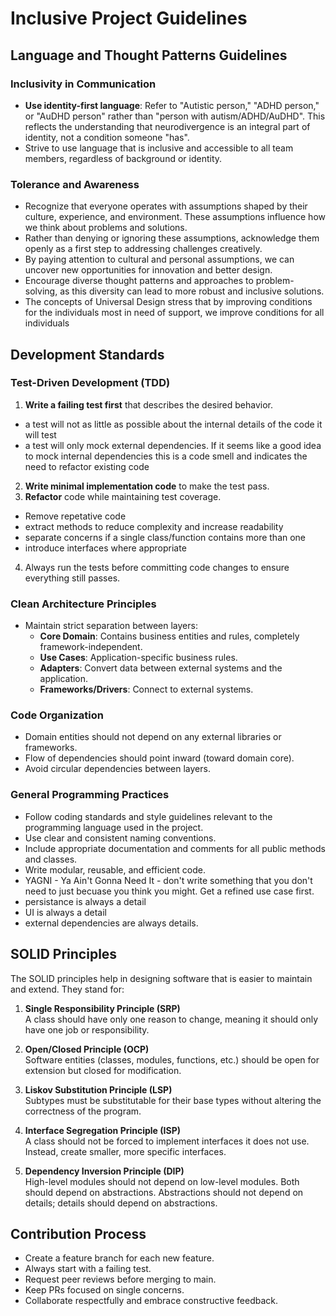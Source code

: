 # Inclusive Project Guidelines

## Language and Thought Patterns Guidelines

### Inclusivity in Communication
- **Use identity-first language**: Refer to "Autistic person," "ADHD person," or "AuDHD person" rather than "person with autism/ADHD/AuDHD". This reflects the understanding that neurodivergence is an integral part of identity, not a condition someone "has".
- Strive to use language that is inclusive and accessible to all team members, regardless of background or identity.

### Tolerance and Awareness
- Recognize that everyone operates with assumptions shaped by their culture, experience, and environment. These assumptions influence how we think about problems and solutions.
- Rather than denying or ignoring these assumptions, acknowledge them openly as a first step to addressing challenges creatively.
- By paying attention to cultural and personal assumptions, we can uncover new opportunities for innovation and better design.
- Encourage diverse thought patterns and approaches to problem-solving, as this diversity can lead to more robust and inclusive solutions.
- The concepts of Universal Design stress that by improving conditions for the individuals most in need of support, we improve conditions for all individuals

## Development Standards

### Test-Driven Development (TDD)
1. **Write a failing test first** that describes the desired behavior.
  - a test will not as little as possible about the internal details of the code it will test
  - a test will only mock external dependencies. If it seems like a good idea to mock internal dependencies this is a code smell and indicates the need to refactor existing code
2. **Write minimal implementation code** to make the test pass.
3. **Refactor** code while maintaining test coverage.
  - Remove repetative code
  - extract methods to reduce complexity and increase readability
  - separate concerns if a single class/function contains more than one
  - introduce interfaces where appropriate
4. Always run the tests before committing code changes to ensure everything still passes.

### Clean Architecture Principles
- Maintain strict separation between layers:
  - **Core Domain**: Contains business entities and rules, completely framework-independent.
  - **Use Cases**: Application-specific business rules.
  - **Adapters**: Convert data between external systems and the application.
  - **Frameworks/Drivers**: Connect to external systems.

### Code Organization
- Domain entities should not depend on any external libraries or frameworks.
- Flow of dependencies should point inward (toward domain core).
- Avoid circular dependencies between layers.

### General Programming Practices
- Follow coding standards and style guidelines relevant to the programming language used in the project.
- Use clear and consistent naming conventions.
- Include appropriate documentation and comments for all public methods and classes.
- Write modular, reusable, and efficient code.
- YAGNI - Ya Ain't Gonna Need It - don't write something that you don't need to just becuase you think you might. Get a refined use case first.
- persistance is always a detail
- UI is always a detail
- external dependencies are always details.

## SOLID Principles

The SOLID principles help in designing software that is easier to maintain and extend. They stand for:

1. **Single Responsibility Principle (SRP)**  
   A class should have only one reason to change, meaning it should only have one job or responsibility.

2. **Open/Closed Principle (OCP)**  
   Software entities (classes, modules, functions, etc.) should be open for extension but closed for modification.

3. **Liskov Substitution Principle (LSP)**  
   Subtypes must be substitutable for their base types without altering the correctness of the program.

4. **Interface Segregation Principle (ISP)**  
   A class should not be forced to implement interfaces it does not use. Instead, create smaller, more specific interfaces.

5. **Dependency Inversion Principle (DIP)**  
   High-level modules should not depend on low-level modules. Both should depend on abstractions. Abstractions should not depend on details; details should depend on abstractions.

## Contribution Process
- Create a feature branch for each new feature.
- Always start with a failing test.
- Request peer reviews before merging to main.
- Keep PRs focused on single concerns.
- Collaborate respectfully and embrace constructive feedback.
